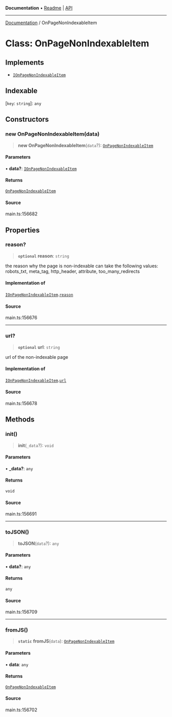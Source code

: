**Documentation** • [Readme](../README.md) \| [API](../globals.md)

***

[Documentation](../README.md) / OnPageNonIndexableItem

# Class: OnPageNonIndexableItem

## Implements

- [`IOnPageNonIndexableItem`](../interfaces/IOnPageNonIndexableItem.md)

## Indexable

 \[`key`: `string`\]: `any`

## Constructors

### new OnPageNonIndexableItem(data)

> **new OnPageNonIndexableItem**(`data`?): [`OnPageNonIndexableItem`](OnPageNonIndexableItem.md)

#### Parameters

• **data?**: [`IOnPageNonIndexableItem`](../interfaces/IOnPageNonIndexableItem.md)

#### Returns

[`OnPageNonIndexableItem`](OnPageNonIndexableItem.md)

#### Source

main.ts:156682

## Properties

### reason?

> **`optional`** **reason**: `string`

the reason why the page is non-indexable
can take the following values: robots_txt, meta_tag, http_header, attribute, too_many_redirects

#### Implementation of

[`IOnPageNonIndexableItem`](../interfaces/IOnPageNonIndexableItem.md).[`reason`](../interfaces/IOnPageNonIndexableItem.md#reason)

#### Source

main.ts:156676

***

### url?

> **`optional`** **url**: `string`

url of the non-indexable page

#### Implementation of

[`IOnPageNonIndexableItem`](../interfaces/IOnPageNonIndexableItem.md).[`url`](../interfaces/IOnPageNonIndexableItem.md#url)

#### Source

main.ts:156678

## Methods

### init()

> **init**(`_data`?): `void`

#### Parameters

• **\_data?**: `any`

#### Returns

`void`

#### Source

main.ts:156691

***

### toJSON()

> **toJSON**(`data`?): `any`

#### Parameters

• **data?**: `any`

#### Returns

`any`

#### Source

main.ts:156709

***

### fromJS()

> **`static`** **fromJS**(`data`): [`OnPageNonIndexableItem`](OnPageNonIndexableItem.md)

#### Parameters

• **data**: `any`

#### Returns

[`OnPageNonIndexableItem`](OnPageNonIndexableItem.md)

#### Source

main.ts:156702

